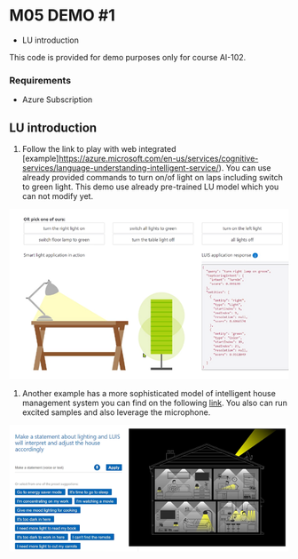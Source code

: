 # M05 DEMO #1

- LU introduction

This code is provided for demo purposes only for course AI-102.

### Requirements
- Azure Subscription

## LU introduction

1. Follow the link to play with web integrated [example]https://azure.microsoft.com/en-us/services/cognitive-services/language-understanding-intelligent-service/). You can use already provided commands to turn on/of light on laps including switch to green light. This demo use already pre-trained LU model which you can not modify yet.

![lamps](lamps.png)

1. Another example has a more sophisticated model of intelligent house management system you can find on the following [link](https://aidemos.microsoft.com/luis/demo). You also can run excited samples and also leverage the microphone.

![house](house.png)

